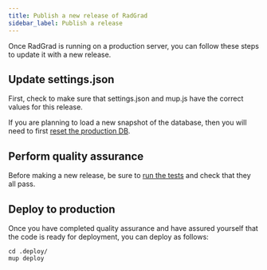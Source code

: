 ```yaml
---
title: Publish a new release of RadGrad
sidebar_label: Publish a release
---
```


Once RadGrad is running on a production server, you can follow these steps to update it with a new release.

## Update settings.json

First, check to make sure that settings.json and mup.js have the correct values for this release.

If you are planning to load a new snapshot of the database, then you will need to first [reset the production DB](reset-db).

## Perform quality assurance

Before making a new release, be sure to [run the tests](/docs/developers/testing/overview) and check that they all pass.

## Deploy to production

Once you have completed quality assurance and have assured yourself that the code is ready for deployment, you can deploy as follows:

```shell
cd .deploy/
mup deploy
```

